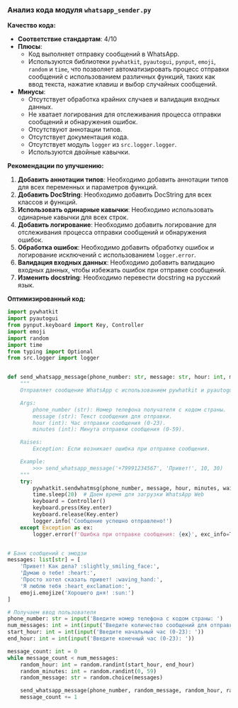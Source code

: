 ### **Анализ кода модуля `whatsapp_sender.py`**

**Качество кода:**

- **Соответствие стандартам**: 4/10
- **Плюсы**:
    - Код выполняет отправку сообщений в WhatsApp.
    - Используются библиотеки `pywhatkit`, `pyautogui`, `pynput`, `emoji`, `random` и `time`, что позволяет автоматизировать процесс отправки сообщений с использованием различных функций, таких как ввод текста, нажатие клавиш и выбор случайных сообщений.
- **Минусы**:
    - Отсутствует обработка крайних случаев и валидация входных данных.
    - Не хватает логирования для отслеживания процесса отправки сообщений и обнаружения ошибок.
    - Отсутствуют аннотации типов.
    - Отсутствует документация кода.
    - Отсутствует модуль `logger` из `src.logger.logger`.
    - Используются двойные кавычки.

**Рекомендации по улучшению:**

1.  **Добавить аннотации типов**: Необходимо добавить аннотации типов для всех переменных и параметров функций.
2.  **Добавить DocString**: Необходимо добавить DocString для всех классов и функций.
3.  **Использовать одинарные кавычки**: Необходимо использовать одинарные кавычки для всех строк.
4.  **Добавить логирование**: Необходимо добавить логирование для отслеживания процесса отправки сообщений и обнаружения ошибок.
5.  **Обработка ошибок**: Необходимо добавить обработку ошибок и логирование исключений с использованием `logger.error`.
6.  **Валидация входных данных**: Необходимо добавить валидацию входных данных, чтобы избежать ошибок при отправке сообщений.
7.  **Изменить docstring**: Необходимо перевести docstring на русский язык.

**Оптимизированный код:**

```python
import pywhatkit
import pyautogui
from pynput.keyboard import Key, Controller
import emoji
import random
import time
from typing import Optional
from src.logger import logger


def send_whatsapp_message(phone_number: str, message: str, hour: int, minutes: int) -> None:
    """
    Отправляет сообщение WhatsApp с использованием pywhatkit и pyautogui.

    Args:
        phone_number (str): Номер телефона получателя с кодом страны.
        message (str): Текст сообщения для отправки.
        hour (int): Час отправки сообщения (0-23).
        minutes (int): Минута отправки сообщения (0-59).

    Raises:
        Exception: Если возникает ошибка при отправке сообщения.

    Example:
        >>> send_whatsapp_message('+79991234567', 'Привет!', 10, 30)
    """
    try:
        pywhatkit.sendwhatmsg(phone_number, message, hour, minutes, wait_time=25, tab_close=True)
        time.sleep(20)  # Даем время для загрузки WhatsApp Web
        keyboard = Controller()
        keyboard.press(Key.enter)
        keyboard.release(Key.enter)
        logger.info('Сообщение успешно отправлено!')
    except Exception as ex:
        logger.error(f'Ошибка при отправке сообщения: {ex}', exc_info=True)


# Банк сообщений с эмодзи
messages: list[str] = [
    'Привет! Как дела? :slightly_smiling_face:',
    'Думаю о тебе! :heart:',
    'Просто хотел сказать привет! :waving_hand:',
    'Я люблю тебя :heart_exclamation:',
    emoji.emojize('Хорошего дня! :sun:')
]

# Получаем ввод пользователя
phone_number: str = input('Введите номер телефона с кодом страны: ')
num_messages: int = int(input('Введите количество сообщений для отправки: '))
start_hour: int = int(input('Введите начальный час (0-23): '))
end_hour: int = int(input('Введите конечный час (0-23): '))

message_count: int = 0
while message_count < num_messages:
    random_hour: int = random.randint(start_hour, end_hour)
    random_minutes: int = random.randint(0, 59)
    random_message: str = random.choice(messages)

    send_whatsapp_message(phone_number, random_message, random_hour, random_minutes)
    message_count += 1